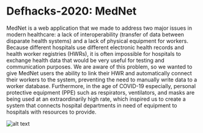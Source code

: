 # Defhacks-2020: MedNet

MedNet is a web application that we made to address two major issues in modern healthcare: a lack of interoperability (transfer of data between disparate health systems) and a lack of physical equipment for workers. Because different hospitals use different electronic health records and health worker registries (HWRs), it is often impossible for hospitals to exchange health data that would be very useful for testing and communication purposes. We are aware of this problem, so we wanted to give MedNet users the ability to link their HWR and automatically connect their workers to the system, preventing the need to manually write data to a worker database. Furthermore, in the age of COVID-19 especially, personal protective equipment (PPE) such as respirators, ventilators, and masks are being used at an extraordinarily high rate, which inspired us to create a system that connects hospital departments in need of equipment to hospitals with resources to provide.

![alt text](https://github.com/yuhwanlee1/Defhacks-2020/blob/diagrams/diagram.png?raw=true)
